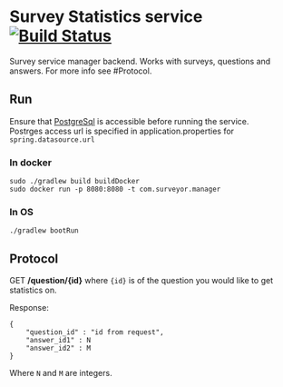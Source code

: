 # Survey Statistics service [![Build Status](https://travis-ci.org/comtihon/survey_statistics.svg?branch=master)](https://travis-ci.org/comtihon/survey_statistics)
Survey service manager backend. Works with surveys, questions and answers. For more info see #Protocol.

## Run
Ensure that [PostgreSql](https://www.postgresql.org/) is accessible before running the service.  
Postrges access url is specified in application.properties for `spring.datasource.url`

### In docker

    sudo ./gradlew build buildDocker
    sudo docker run -p 8080:8080 -t com.surveyor.manager

### In OS

    ./gradlew bootRun

## Protocol
GET __/question/{id}__ where `{id}` is of the question you would like to get statistics on.  
  
Response:

    {
        "question_id" : "id from request",
        "answer_id1" : N
        "answer_id2" : M
    }
Where `N` and `M` are integers.